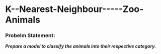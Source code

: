 # K--Nearest-Neighbour-----Zoo-Animals

### Probelm Statement:
***Prepare a model to classify the animals into their respective category.***
